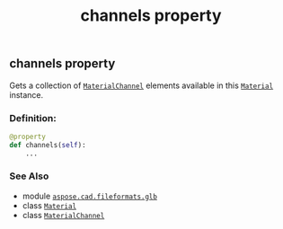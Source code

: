 ﻿---
title: channels property
second_title: Aspose.CAD for Python via .NET API References
description: 
type: docs
weight: 90
url: /python-net/aspose.cad.fileformats.glb/material/channels/
is_root: false
---

## channels property


Gets a collection of [`MaterialChannel`](/cad/python-net/aspose.cad.fileformats.glb/materialchannel) elements available in this [`Material`](/cad/python-net/aspose.cad.fileformats.glb/material) instance.
### Definition:
```python
@property
def channels(self):
    ...
```

### See Also
* module [`aspose.cad.fileformats.glb`](../../)
* class [`Material`](/cad/python-net/aspose.cad.fileformats.glb/material)
* class [`MaterialChannel`](/cad/python-net/aspose.cad.fileformats.glb/materialchannel)
